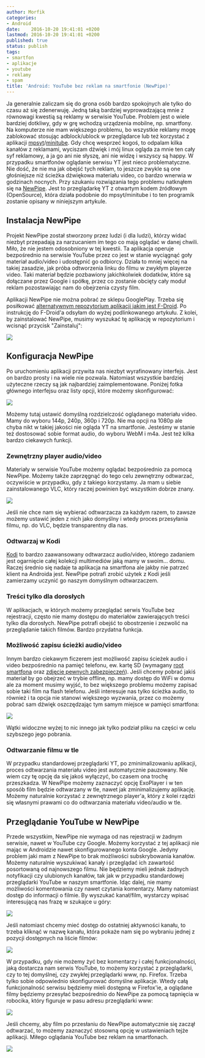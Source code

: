 ```yaml
---
author: Morfik
categories:
- Android
date:    2016-10-20 19:41:01 +0200
lastmod: 2016-10-20 19:41:01 +0200
published: true
status: publish
tags:
- smartfon
- aplikacje
- youtube
- reklamy
- spam
title: 'Android: YouTube bez reklam na smartfonie (NewPipe)'
---
```


Ja generalnie zaliczam się do grona osób bardzo spokojnych ale tylko do czasu aż się zdenerwuję.
Jedną taką bardziej wyprowadzającą mnie z równowagi kwestią są reklamy w serwisie YouTube. Problem
jest o wiele bardziej dotkliwy, gdy w grę wchodzą urządzenia mobilne, np. smartfony. Na komputerze
nie mam większego problemu, bo wszystkie reklamy mogę zablokować stosując adblock/ublock w
przeglądarce lub też korzystać z aplikacji [mpsyt][1]/[minitube][2]. Gdy chcę wesprzeć kogoś, to
odpalam kilka kanałów z reklamami, wyciszam dźwięk i mój linux ogląda za mnie ten cały syf
reklamowy, a ja go ani nie słyszę, ani nie widzę i wszyscy są happy. W przypadku smartfonów
oglądanie serwisu YT jest nieco problematyczne. Nie dość, że nie ma jak obejść tych reklam, to
jeszcze zwykle są one głośniejsze niż ścieżka dźwiękowa materiału video, co bardzo wnerwia w
godzinach nocnych. Przy szukaniu rozwiązania tego problemu natknąłem się na [NewPipe][3]. Jest to
przeglądarkę YT z otwartym kodem źródłowym (OpenSource), która działa podobnie do mpsyt/minitube i
to ten programik zostanie opisany w niniejszym artykule.

<!--more-->
## Instalacja NewPipe

Projekt NewPipe został stworzony przez ludzi (i dla ludzi), którzy widać niezbyt przepadają za
narzucaniem im tego co mają oglądać w danej chwili. Miło, że nie jestem odosobniony w tej kwestii.
Ta aplikacja operuje bezpośrednio na serwisie YouTube przez co jest w stanie wyciągnąć goły materiał
audio/video i udostępnić go odbiorcy. Działa to mniej więcej na takiej zasadzie, jak próba
odtworzenia linku do filmu w zwykłym playerze video. Taki materiał będzie pozbawiony jakichkolwiek
dodatków, które są dołączane przez Google i spółkę, przez co zostanie obcięty cały moduł reklam
pozostawiając nam do obejrzenia czysty film.

Aplikacji NewPipe nie można pobrać ze sklepu GooglePlay. Trzeba się posiłkować [alternatywnym
repozytorium aplikacji jakim jest F-Droid][4]. Po instrukcję do F-Droid'a odsyłam do wyżej
podlinkowanego artykułu. Z kolei, by zainstalować NewPipe, musimy wyszukać tę aplikację w
repozytorium i wcisnąć przycisk "Zainstaluj":

![](/img/2016/10/1.newpipe-instalacja-f-droid.png#huge)

## Konfiguracja NewPipe

Po uruchomieniu aplikacji przywita nas niezbyt wyrafinowany interfejs. Jest on bardzo prosty i na
wiele nie pozwala. Natomiast wszystkie bardziej użyteczne rzeczy są jak najbardziej
zaimplementowane. Poniżej fotka głównego interfejsu oraz listy opcji, które możemy skonfigurować:

![](/img/2016/10/2.newpipe-interfejs-opcje.png#huge)

Możemy tutaj ustawić domyślną rozdzielczość oglądanego materiału video. Mamy do wyboru 144p, 240p,
360p i 720p. Nie ma opcji na 1080p ale chyba nikt w takiej jakości nie ogląda YT na smartfonie.
Jesteśmy w stanie też dostosować sobie format audio, do wyboru WebM i m4a. Jest też kilka bardzo
ciekawych funkcji.

### Zewnętrzny player audio/video

Materiały w serwisie YouTube możemy oglądać bezpośrednio za pomocą NewPipe. Możemy także zaprzęgnąć
do tego celu zewnętrzny odtwarzać, oczywiście w przypadku, gdy z takiego korzystamy. Ja mam u siebie
zainstalowanego VLC, który raczej powinien być wszystkim dobrze znany.

![](/img/2016/10/3.newpipe-zewnetrzny-odtwarzacz-video.png#medium)

Jeśli nie chce nam się wybierać odtwarzacza za każdym razem, to zawsze możemy ustawić jeden z nich
jako domyślny i wtedy proces przesyłania filmu, np. do VLC, będzie transparentny dla nas.

### Odtwarzaj w Kodi

[Kodi][5] to bardzo zaawansowany odtwarzacz audio/video, którego zadaniem jest ogarnięcie całej
kolekcji multimediów jaką mamy w swoim... domu. Raczej średnio się nadaje ta aplikacja na smartfona
ale jakby nie patrzeć klient na Androida jest. NewPipe potrafi zrobić użytek z Kodi jeśli zamierzamy
uczynić go naszym domyślnym odtwarzaczem.

### Treści tylko dla dorosłych

W aplikacjach, w których możemy przeglądać serwis YouTube bez rejestracji, często nie mamy dostępu
do materiałów zawierających treści tylko dla dorosłych. NewPipe potrafi obejść to obostrzenie i
zezwolić na przeglądanie takich filmów. Bardzo przydatna funkcja.

### Możliwość zapisu ścieżki audio/video

Innym bardzo ciekawym ficzerem jest możliwość zapisu ścieżek audio i video bezpośrednio na pamięć
telefonu, ew. kartę SD (wymagany [root smartfona][6] oraz [zdjęcie pewnych zabezpieczeń][7]).
Jeśli chcemy pobrać jakiś materiał by go obejrzeć w trybie offline, np. mamy dostęp do WiFi w domu
ale za moment musimy wyjść, to bez większego problemu możemy zapisać sobie taki film na flash
telefonu. Jeśli interesuje nas tylko ścieżka audio, to również i ta opcja nie stanowi większego
wyzwania, przez co możemy pobrać sam dźwięk oszczędzając tym samym miejsce w pamięci smartfona:

![](/img/2016/10/4.newpipe-pobieranie-audio-video.png#big)

Wątki widoczne wyżej to nic innego jak tylko podział pliku na części w celu szybszego jego pobrania.

### Odtwarzanie filmu w tle

W przypadku standardowej przeglądarki YT, po zminimalizowaniu aplikacji, proces odtwarzania
materiału video jest automatycznie pauzowany. Nie wiem czy tę opcję da się jakoś wyłączyć, bo
czasem ona trochę przeszkadza. W NewPipe możemy zaznaczyć opcję ExoPlayer i w ten sposób film będzie
odtwarzany w tle, nawet jak zminimalizujemy aplikację. Możemy naturalnie korzystać z zewnętrznego
player'a, który z kolei rządzi się własnymi prawami co do odtwarzania materiału video/audio w tle.

## Przeglądanie YouTube w NewPipe

Przede wszystkim, NewPipe nie wymaga od nas rejestracji w żadnym serwisie, nawet w YouTube czy
Google. Możemy korzystać z tej aplikacji nie mając w Androidzie nawet skonfigurowanego konta Google.
Jedyny problem jaki mam z NewPipe to brak możliwości subskrybowania kanałów. Możemy naturalnie
wyszukiwać kanały i przeglądać ich zawartość posortowaną od najnowszego filmu. Nie będziemy mieli
jednak żadnych notyfikacji czy ulubionych kanałów, tak jak w przypadku standardowej przeglądarki
YouTube w naszym smartfonie. Idąc dalej, nie mamy możliwości komentowania czy nawet czytania
komentarzy. Mamy natomiast dostęp do informacji o filmie. By wyszukać kanał/film, wystarczy wpisać
interesującą nas frazę w szukajce u góry:

![](/img/2016/10/5.newpipe-funkcjonalnosc-youtube.png#big)

Jeśli natomiast chcemy mieć dostęp do ostatniej aktywności kanału, to trzeba kliknąć w nazwę kanału,
która pokaże nam się po wybraniu jednej z pozycji dostępnych na liście filmów:

![](/img/2016/10/6.newpipe-funkcjonalnosc-youtube.png#medium)

W przypadku, gdy nie możemy żyć bez komentarzy i całej funkcjonalności, jaką dostarcza nam serwis
YouTube, to możemy korzystać z przeglądarki, czy to tej domyślnej, czy zwykłej przeglądarki www, np.
Firefox. Trzeba tylko sobie odpowiednio skonfigurować domyślne aplikacje. Wtedy całą funkcjonalność
serwisu będziemy mieli dostępną w Firefox'ie, a oglądane filmy będziemy przesyłać bezpośrednio do
NewPipe za pomocą tapnięcia w robocika, który figuruje w pasu adresu przeglądarki www:

![](/img/2016/10/7.newpipe-youtube-firefox.png#medium)

Jeśli chcemy, aby film po przesłaniu do NewPipe automatycznie się zaczął odtwarzać, to możemy
zaznaczyć stosowną opcję w ustawieniach tejże aplikacji. Miłego oglądania YouTube bez reklam na
smartfonach.

![](/img/2016/10/8.newpipe-youtube-bez-reklam.png#big)


[1]: https://github.com/mps-youtube/mps-youtube
[2]: http://flavio.tordini.org/minitube
[3]: https://github.com/TeamNewPipe/NewPipe
[4]: /post/android-repozytorium-aplikacji-opensource-f-droid/
[5]: https://kodi.tv/
[6]: /post/android-root-smartfona-neffos-c5-od-tp-link/
[7]: /post/android-brak-mozliwosci-zapisu-danych-na-karcie-sd-neffos-c5/
